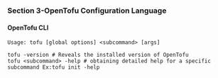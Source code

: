 ### Section 3-**OpenTofu Configuration Language**

#### OpenTofu CLI

```shell
Usage: tofu [global options] <subcommand> [args]
```



```shell
tofu -version # Reveals the installed version of OpenTofu
tofu <subcommand> -help # obtaining detailed help for a specific subcommand Ex:tofu init -help
```

